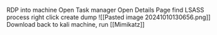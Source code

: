 
RDP into machine
Open Task manager
	Open Details Page
	find LSASS process
	right click create dump
![[Pasted image 20241010130656.png]]
Download back to kali machine, run [[Mimikatz]]